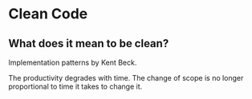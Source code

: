 # Clean Code

## What does it mean to be clean?
Implementation patterns by Kent Beck.

The productivity degrades with time. The change of scope is no longer proportional to time it takes to change it.